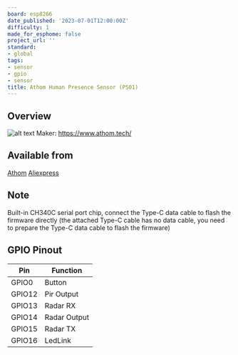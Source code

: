 ```yaml
---
board: esp8266
date_published: '2023-07-01T12:00:00Z'
difficulty: 1
made_for_esphome: false
project_url: ''
standard:
- global
tags:
- sensor
- gpio
- sensor
title: Athom Human Presence Sensor (PS01)
---
```


## Overview

![alt text](Athom-Human-Presence-Sensor.webp "Athom Human Presence Sensor - PS01")
Maker: https://www.athom.tech/

## Available from

[Athom](https://www.athom.tech/blank-1/human-presence-sensor)
[Aliexpress](https://www.aliexpress.com/item/3256805586518763.html)

## Note

Built-in CH340C serial port chip, connect the Type-C data cable to flash the firmware directly (the attached Type-C cable has no data cable, you need to prepare the Type-C data cable to flash the firmware)

## GPIO Pinout

| Pin    | Function            |
| ------ | ------------------- |
| GPIO0  | Button              |
| GPIO12 | Pir Output          |
| GPIO13 | Radar RX            |
| GPIO14 | Radar Output        |
| GPIO15 | Radar TX            |
| GPIO16 | LedLink             |